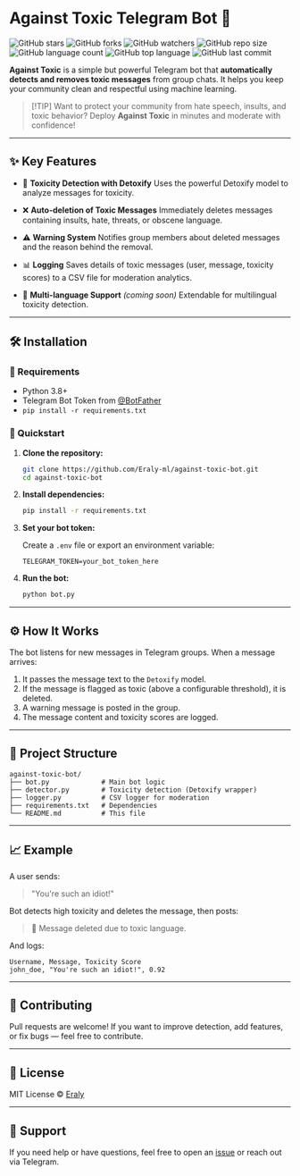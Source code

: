 # Against Toxic Telegram Bot 🤖

![GitHub stars](https://img.shields.io/github/stars/Eraly-ml/against-toxic-bot?style=social)
![GitHub forks](https://img.shields.io/github/forks/Eraly-ml/against-toxic-bot?style=social)
![GitHub watchers](https://img.shields.io/github/watchers/Eraly-ml/against-toxic-bot?style=social)
![GitHub repo size](https://img.shields.io/github/repo-size/Eraly-ml/against-toxic-bot)
![GitHub language count](https://img.shields.io/github/languages/count/Eraly-ml/against-toxic-bot)
![GitHub top language](https://img.shields.io/github/languages/top/Eraly-ml/against-toxic-bot)
![GitHub last commit](https://img.shields.io/github/last-commit/Eraly-ml/against-toxic-bot?color=red)

**Against Toxic** is a simple but powerful Telegram bot that **automatically detects and removes toxic messages** from group chats. It helps you keep your community clean and respectful using machine learning.

> \[!TIP]
> Want to protect your community from hate speech, insults, and toxic behavior? Deploy **Against Toxic** in minutes and moderate with confidence!

---

## ✨ Key Features

* 🧠 **Toxicity Detection with Detoxify**
  Uses the powerful Detoxify model to analyze messages for toxicity.

* ❌ **Auto-deletion of Toxic Messages**
  Immediately deletes messages containing insults, hate, threats, or obscene language.

* ⚠️ **Warning System**
  Notifies group members about deleted messages and the reason behind the removal.

* 📊 **Logging**
  Saves details of toxic messages (user, message, toxicity scores) to a CSV file for moderation analytics.

* 💬 **Multi-language Support** *(coming soon)*
  Extendable for multilingual toxicity detection.

---

## 🛠️ Installation

### 🔌 Requirements

* Python 3.8+
* Telegram Bot Token from [@BotFather](https://t.me/BotFather)
* `pip install -r requirements.txt`

### 🚀 Quickstart

1. **Clone the repository:**

   ```bash
   git clone https://github.com/Eraly-ml/against-toxic-bot.git
   cd against-toxic-bot
   ```

2. **Install dependencies:**

   ```bash
   pip install -r requirements.txt
   ```

3. **Set your bot token:**

   Create a `.env` file or export an environment variable:

   ```env
   TELEGRAM_TOKEN=your_bot_token_here
   ```

4. **Run the bot:**

   ```bash
   python bot.py
   ```

---

## ⚙️ How It Works

The bot listens for new messages in Telegram groups. When a message arrives:

1. It passes the message text to the `Detoxify` model.
2. If the message is flagged as toxic (above a configurable threshold), it is deleted.
3. A warning message is posted in the group.
4. The message content and toxicity scores are logged.

---

## 📂 Project Structure

```
against-toxic-bot/
├── bot.py             # Main bot logic
├── detector.py        # Toxicity detection (Detoxify wrapper)
├── logger.py          # CSV logger for moderation
├── requirements.txt   # Dependencies
└── README.md          # This file
```

---

## 📈 Example

A user sends:

> "You're such an idiot!"

Bot detects high toxicity and deletes the message, then posts:

> 🚫 Message deleted due to toxic language.

And logs:

```
Username, Message, Toxicity Score
john_doe, "You're such an idiot!", 0.92
```

---

## 🙌 Contributing

Pull requests are welcome! If you want to improve detection, add features, or fix bugs — feel free to contribute.

---

## 📃 License

MIT License © [Eraly](https://github.com/Eraly-ml)

---

## 💬 Support

If you need help or have questions, feel free to open an [issue](https://github.com/Eraly-ml/against-toxic-bot/issues) or reach out via Telegram.
